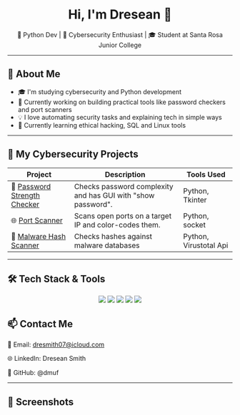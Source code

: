 <h1 align="center">Hi, I'm Dresean 👋</h1>
<p align="center">
  🐍 Python Dev | 🔐 Cybersecurity Enthusiast | 🎓 Student at Santa Rosa Junior College
</p>

---

## 🧠 About Me

- 🎓 I'm studying cybersecurity and Python development
- 🔭 Currently working on building practical tools like password checkers and port scanners
- 💡 I love automating security tasks and explaining tech in simple ways
- 🌱 Currently learning ethical hacking, SQL and Linux tools

---

## 💼 My Cybersecurity Projects

| Project | Description | Tools Used |
|--------|-------------|------------|
| 🔐 [Password Strength Checker](https://github.com/dmuf/Password-Strength-Checker/tree/main) | Checks password complexity and has GUI with "show password". | Python, Tkinter |
| 🌐 [Port Scanner](https://github.com/dmuf/port-scanner) | Scans open ports on a target IP and color-codes them. | Python, socket |
| 🧠 [Malware Hash Scanner](https://github.com/dmuf/malware-hash-scanner) | Checks hashes against malware databases | Python, Virustotal Api |

---

## 🛠️ Tech Stack & Tools

<p align="center">
  <img src="https://img.shields.io/badge/Python-3670A0?style=for-the-badge&logo=python&logoColor=white"/>
  <img src="https://img.shields.io/badge/Linux-FCC624?style=for-the-badge&logo=linux&logoColor=black"/>
  <img src="https://img.shields.io/badge/GitHub-181717?style=for-the-badge&logo=github&logoColor=white"/>
  <img src="https://img.shields.io/badge/Nmap-000000?style=for-the-badge&logo=nmap&logoColor=white"/>
  <img src="https://img.shields.io/badge/Wireshark-1679A7?style=for-the-badge&logo=wireshark&logoColor=white"/>
</p>

## 📫 Contact Me
📧 Email: dresmith07@icloud.com

🌐 LinkedIn: Dresean Smith

🐙 GitHub: @dmuf

---

## 📸 Screenshots


